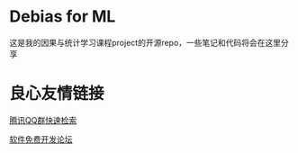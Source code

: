 # Debias for ML

这是我的因果与统计学习课程project的开源repo，一些笔记和代码将会在这里分享



 # 良心友情链接

[腾讯QQ群快速检索](http://u.720life.cn/s/8cf73f7c)

[软件免费开发论坛](http://u.720life.cn/s/bbb01dc0)
